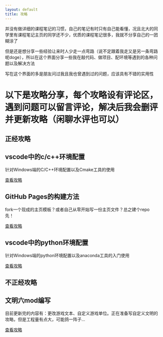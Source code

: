 ```yaml
---
layout: default
title: 攻略
---
```


并没有做详细的课程笔记的习惯，自己的笔记有时只有自己能看懂，况且北大的同学里有课程笔记主页的同学还不少，优质的课程笔记很多，我就不分享自己的一团糊涂了

但是还是想分享一些经验让来时人少走一点弯路（说不定跟着我走又是另一条弯路呢doge），所以在这个界面分享一些我在敲代码、做项目、配环境等遇到的各种问题以及解决方法

写在这个界面的多是朋友问过我且我也曾遇到过的问题，应该具有不错的实用性


# 以下是攻略分享，每个攻略设有评论区，遇到问题可以留言评论，解决后我会删评并更新攻略（闲聊水评也可以）

## 正经攻略

<div class="grid">
  <div class="project-card">
  <h2>vscode中的c/c++环境配置</h2>
  <p>针对Windows端的C/C++环境配置以及Cmake工具的使用</p>
    <div class="button-container">
      <a href="{{ '/tutorial/c_in_vscode' | relative_url }}" class="secondary">查看攻略</a>
    </div>
  </div>

  <div class="project-card">
  <h2>GitHub Pages的构建方法</h2>
  <p>fork一个现成的主页模板？或者自己从零开始写一份主页文件？总之建个repo先！</p>
    <div class="button-container">
      <a href="{{ '/tutorial/github_pages' | relative_url }}" class="secondary">查看攻略</a>
    </div>
  </div>

  <div class="project-card">
  <h2>vscode中的python环境配置</h2>
  <p>针对Windows端的python环境配置以及anaconda工具的入门使用</p>
    <div class="button-container">
      <a href="{{ '/tutorial/python_in_vscode' | relative_url }}" class="secondary">查看攻略</a>
    </div>
  </div>
</div>

## 不正经攻略

<div class="grid">

  <div class="project-card">
  <h2>文明六mod编写</h2>
  <p>目前更新完的内容有：更改游戏文本、自定义游戏单位。正在准备写自定义文明的攻略，但是工程量有点大，可能鸽一阵子...</p>
    <div class="button-container">
      <a href="{{ '/tutorial/civi_sixth_mod' | relative_url }}" class="secondary">查看攻略</a>
    </div>
  </div>

</div>